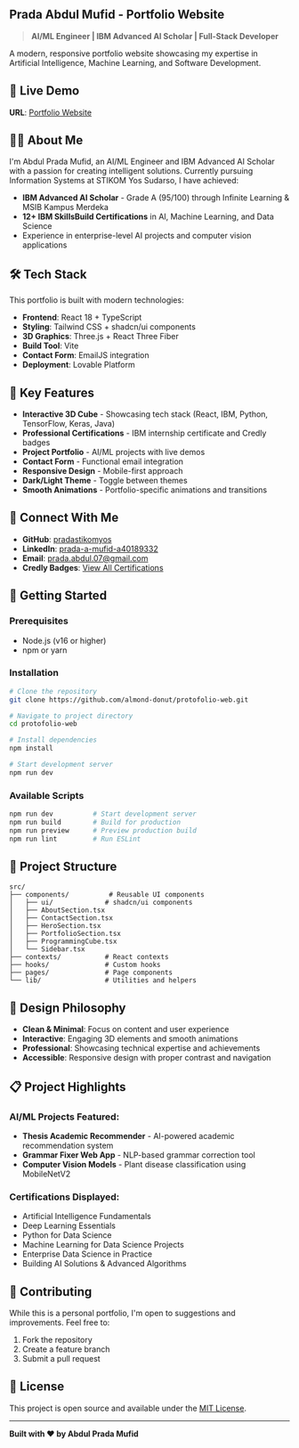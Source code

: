 ## Prada Abdul Mufid - Portfolio Website

> **AI/ML Engineer | IBM Advanced AI Scholar | Full-Stack Developer**

A modern, responsive portfolio website showcasing my expertise in Artificial Intelligence, Machine Learning, and Software Development.

## 🚀 Live Demo

**URL**: [Portfolio Website](https://lovable.dev/projects/a4c08c3b-17bd-4bc1-8b4d-bc5f06bbe473)

## 👨‍💻 About Me

I'm Abdul Prada Mufid, an AI/ML Engineer and IBM Advanced AI Scholar with a passion for creating intelligent solutions. Currently pursuing Information Systems at STIKOM Yos Sudarso, I have achieved:

- **IBM Advanced AI Scholar** - Grade A (95/100) through Infinite Learning & MSIB Kampus Merdeka
- **12+ IBM SkillsBuild Certifications** in AI, Machine Learning, and Data Science
- Experience in enterprise-level AI projects and computer vision applications

## 🛠️ Tech Stack

This portfolio is built with modern technologies:

- **Frontend**: React 18 + TypeScript
- **Styling**: Tailwind CSS + shadcn/ui components
- **3D Graphics**: Three.js + React Three Fiber
- **Build Tool**: Vite
- **Contact Form**: EmailJS integration
- **Deployment**: Lovable Platform

## 🎯 Key Features

- **Interactive 3D Cube** - Showcasing tech stack (React, IBM, Python, TensorFlow, Keras, Java)
- **Professional Certifications** - IBM internship certificate and Credly badges
- **Project Portfolio** - AI/ML projects with live demos
- **Contact Form** - Functional email integration
- **Responsive Design** - Mobile-first approach
- **Dark/Light Theme** - Toggle between themes
- **Smooth Animations** - Portfolio-specific animations and transitions

## 🔗 Connect With Me

- **GitHub**: [pradastikomyos](https://github.com/pradastikomyos)
- **LinkedIn**: [prada-a-mufid-a40189332](https://www.linkedin.com/in/prada-a-mufid-a40189332/)
- **Email**: prada.abdul.07@gmail.com
- **Credly Badges**: [View All Certifications](https://bit.ly/prada-badges)

## 🚀 Getting Started

### Prerequisites

- Node.js (v16 or higher)
- npm or yarn

### Installation

```sh
# Clone the repository
git clone https://github.com/almond-donut/protofolio-web.git

# Navigate to project directory
cd protofolio-web

# Install dependencies
npm install

# Start development server
npm run dev
```

### Available Scripts

```sh
npm run dev          # Start development server
npm run build        # Build for production
npm run preview      # Preview production build
npm run lint         # Run ESLint
```

## 📁 Project Structure

```
src/
├── components/          # Reusable UI components
│   ├── ui/             # shadcn/ui components
│   ├── AboutSection.tsx
│   ├── ContactSection.tsx
│   ├── HeroSection.tsx
│   ├── PortfolioSection.tsx
│   ├── ProgrammingCube.tsx
│   └── Sidebar.tsx
├── contexts/           # React contexts
├── hooks/              # Custom hooks
├── pages/              # Page components
└── lib/                # Utilities and helpers
```

## 🎨 Design Philosophy

- **Clean & Minimal**: Focus on content and user experience
- **Interactive**: Engaging 3D elements and smooth animations
- **Professional**: Showcasing technical expertise and achievements
- **Accessible**: Responsive design with proper contrast and navigation

## 📋 Project Highlights

### AI/ML Projects Featured:
- **Thesis Academic Recommender** - AI-powered academic recommendation system
- **Grammar Fixer Web App** - NLP-based grammar correction tool
- **Computer Vision Models** - Plant disease classification using MobileNetV2

### Certifications Displayed:
- Artificial Intelligence Fundamentals
- Deep Learning Essentials
- Python for Data Science
- Machine Learning for Data Science Projects
- Enterprise Data Science in Practice
- Building AI Solutions & Advanced Algorithms

## 🤝 Contributing

While this is a personal portfolio, I'm open to suggestions and improvements. Feel free to:

1. Fork the repository
2. Create a feature branch
3. Submit a pull request

## 📄 License

This project is open source and available under the [MIT License](LICENSE).

---

**Built with ❤️ by Abdul Prada Mufid**
